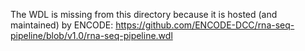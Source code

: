 The WDL is missing from this directory because it is hosted (and maintained) by ENCODE: 
https://github.com/ENCODE-DCC/rna-seq-pipeline/blob/v1.0/rna-seq-pipeline.wdl